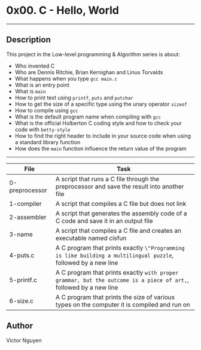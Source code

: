 # 0x00. C - Hello, World
---
## Description

This project in the Low-level programming & Algorithm series is about:
* Who invented C
* Who are Dennis Ritchie, Brian Kernighan and Linus Torvalds
* What happens when you type `gcc main.c`
* What is an entry point
* What is `main`
* How to print text using `printf`, `puts` and `putchar`
* How to get the size of a specific type using the unary operator `sizeof`
* How to compile using `gcc`
* What is the default program name when compiling with `gcc`
* What is the official Holberton C coding style and how to check your code with `betty-style`
* How to find the right header to include in your source code when using a standard library function
* How does the `main` function influence the return value of the program


---
File|Task
---|---
0-preprocessor | A script that runs a C file through the preprocessor and save the result into another file
1-compiler | A script that compiles a C file but does not link
2-assembler | A script that generates the assembly code of a C code and save it in an output file
3-name | A script that compiles a C file and creates an executable named cisfun
4-puts.c | A C program that prints exactly `\"Programming is like building a multilingual puzzle`, followed by a new line
5-printf.c | A C program that prints exactly `with proper grammar, but the outcome is a piece of art,`, followed by a new line
6-size.c | A C program that prints the size of various types on the computer it is compiled and run on


## Author
Victor Nguyen
